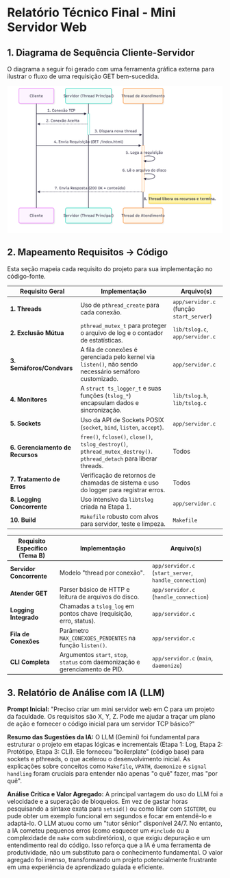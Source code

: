 # Relatório Técnico Final - Mini Servidor Web

## 1. Diagrama de Sequência Cliente-Servidor

O diagrama a seguir foi gerado com uma ferramenta gráfica externa para ilustrar o fluxo de uma requisição GET bem-sucedida.

![Diagrama de Sequência](diagrama_sequencia.png)

## 2. Mapeamento Requisitos -> Código

Esta seção mapeia cada requisito do projeto para sua implementação no código-fonte.

| Requisito Geral | Implementação | Arquivo(s) |
|---|---|---|
| **1. Threads** | Uso de `pthread_create` para cada conexão. | `app/servidor.c` (função `start_server`) |
| **2. Exclusão Mútua** | `pthread_mutex_t` para proteger o arquivo de log e o contador de estatísticas. | `lib/tslog.c`, `app/servidor.c` |
| **3. Semáforos/Condvars** | A fila de conexões é gerenciada pelo kernel via `listen()`, não sendo necessário semáforo customizado. | `app/servidor.c` |
| **4. Monitores** | A `struct ts_logger_t` e suas funções (`tslog_*`) encapsulam dados e sincronização. | `lib/tslog.h`, `lib/tslog.c` |
| **5. Sockets** | Uso da API de Sockets POSIX (`socket`, `bind`, `listen`, `accept`). | `app/servidor.c` |
| **6. Gerenciamento de Recursos** | `free()`, `fclose()`, `close()`, `tslog_destroy()`, `pthread_mutex_destroy()`. `pthread_detach` para liberar threads. | Todos |
| **7. Tratamento de Erros** | Verificação de retornos de chamadas de sistema e uso do logger para registrar erros. | Todos |
| **8. Logging Concorrente** | Uso intensivo da `libtslog` criada na Etapa 1. | `app/servidor.c` |
| **10. Build** | `Makefile` robusto com alvos para servidor, teste e limpeza. | `Makefile` |

| Requisito Específico (Tema B) | Implementação | Arquivo(s) |
|---|---|---|
| **Servidor Concorrente** | Modelo "thread por conexão". | `app/servidor.c` (`start_server`, `handle_connection`) |
| **Atender GET** | Parser básico de HTTP e leitura de arquivos do disco. | `app/servidor.c` (`handle_connection`) |
| **Logging Integrado** | Chamadas a `tslog_log` em pontos chave (requisição, erro, status). | `app/servidor.c` |
| **Fila de Conexões** | Parâmetro `MAX_CONEXOES_PENDENTES` na função `listen()`. | `app/servidor.c` |
| **CLI Completa** | Argumentos `start`, `stop`, `status` com daemonização e gerenciamento de PID. | `app/servidor.c` (`main`, `daemonize`) |

## 3. Relatório de Análise com IA (LLM)

**Prompt Inicial:** "Preciso criar um mini servidor web em C para um projeto da faculdade. Os requisitos são X, Y, Z. Pode me ajudar a traçar um plano de ação e fornecer o código inicial para um servidor TCP básico?"

**Resumo das Sugestões da IA:**
O LLM (Gemini) foi fundamental para estruturar o projeto em etapas lógicas e incrementais (Etapa 1: Log, Etapa 2: Protótipo, Etapa 3: CLI). Ele forneceu "boilerplate" (código base) para sockets e pthreads, o que acelerou o desenvolvimento inicial. As explicações sobre conceitos como `Makefile`, `VPATH`, `daemonize` e `signal handling` foram cruciais para entender não apenas "o quê" fazer, mas "por quê".

**Análise Crítica e Valor Agregado:**
A principal vantagem do uso do LLM foi a velocidade e a superação de bloqueios. Em vez de gastar horas pesquisando a sintaxe exata para `setsid()` ou como lidar com `SIGTERM`, eu pude obter um exemplo funcional em segundos e focar em entendê-lo e adaptá-lo. O LLM atuou como um "tutor sênior" disponível 24/7. No entanto, a IA cometeu pequenos erros (como esquecer um `#include` ou a complexidade de `make` com subdiretórios), o que exigiu depuração e um entendimento real do código. Isso reforça que a IA é uma ferramenta de produtividade, não um substituto para o conhecimento fundamental. O valor agregado foi imenso, transformando um projeto potencialmente frustrante em uma experiência de aprendizado guiada e eficiente.